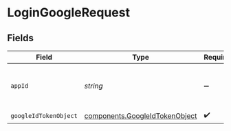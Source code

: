 # LoginGoogleRequest


## Fields

| Field                                                                            | Type                                                                             | Required                                                                         | Description                                                                      | Example                                                                          |
| -------------------------------------------------------------------------------- | -------------------------------------------------------------------------------- | -------------------------------------------------------------------------------- | -------------------------------------------------------------------------------- | -------------------------------------------------------------------------------- |
| `appId`                                                                          | *string*                                                                         | :heavy_minus_sign:                                                               | N/A                                                                              | app-af469a92-5b45-4565-b3c4-b79878de67d2                                         |
| `googleIdTokenObject`                                                            | [components.GoogleIdTokenObject](../../models/components/googleidtokenobject.md) | :heavy_check_mark:                                                               | N/A                                                                              |                                                                                  |